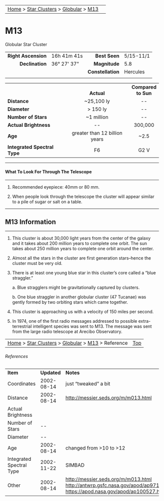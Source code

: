 |    |    |
|:---|---:|
|[Home](/notes/#object-notes) > [Star Clusters](/notes/#star-clusters) > [Globular](!globular_cluster_info) > [M13](#m13)|  |

# M13
Globular Star Cluster

|   |   |   |   |
|--:|:--|--:|:--|
|**Right Ascension**|16h 41m 41s|**Best Seen**|5/15-11/1|
|**Declination**|36&deg; 27' 37"	|**Magnitude**|5.8|
|   |   |**Constellation**|Hercules|
|   |   |   |   |

|   |   |   |
|---|:---:|:---:|
|   | <br/>**Actual**| **Compared<br/>to Sun** |
|**Distance** | ~25,100 ly | -- |
|**Diameter** | > 150 ly | -- |
|**Number of Stars**| ~1 million | -- |
|**Actual Brightness**| -- | 300,000 |
|**Age** | greater than 12 billion years | ~2.5 |
|**Integrated Spectral Type** | F6 | G2 V |

---
#### What To Look For Through The Telescope
---

1.	Recommended eyepiece: 40mm or 80 mm.

2.	When people look through the telescope the cluster will appear similar to a pile of sugar or salt on a table.

---
## M13 Information
---

1.	This cluster is about 30,000 light years from the center of the galaxy and it takes about 200 million years to complete one orbit.  The sun takes about 250 million years to complete one orbit around the center.
   
2.	Almost all the stars in the cluster are first generation stars–hence the cluster must be very old.

3.	There is at least one young blue star in this cluster’s core called a “blue straggler.”

	a.	Blue stragglers might be gravitationally captured by clusters.
	
	b.	One blue straggler in another globular cluster (47 Tucanae) was gently formed by two orbiting stars which came together.

4.	This cluster is approaching us with a velocity of 150 miles per second.

5.	In 1974, one of the first radio messages addressed to possible extra-terrestrial intelligent species was sent to M13.  The message was sent from the large radio telescope at Arecibo Observatory.

|    |    |
|:---|---:|
|[Home](/notes/#object-notes) > [Star Clusters](/notes/#star-clusters) > [Globular](!globular_cluster_info) > [M13](#m13) > Reference|[Top](#m13)|

###### References

|   |   |   |
|---|---|---|
|**Item**|**Updated**|**Notes**|
|Coordinates|2002-08-14|just “tweaked” a bit|
|Distance|2002-08-14|<http://messier.seds.org/m/m013.html>|
|Actual Brightness|  |  |
|Number of Stars| -- |  | 	
|Diameter| -- |  |
|Age|2002-08-14|changed from >10 to >12|
|Integrated Spectral Type|2002-11-22|SIMBAD|
|Other|2002-08-14|<http://messier.seds.org/m/m013.html><br/><http://antwrp.gsfc.nasa.gov/apod/ap971104.html><br/><https://apod.nasa.gov/apod/ap100527.html>|
